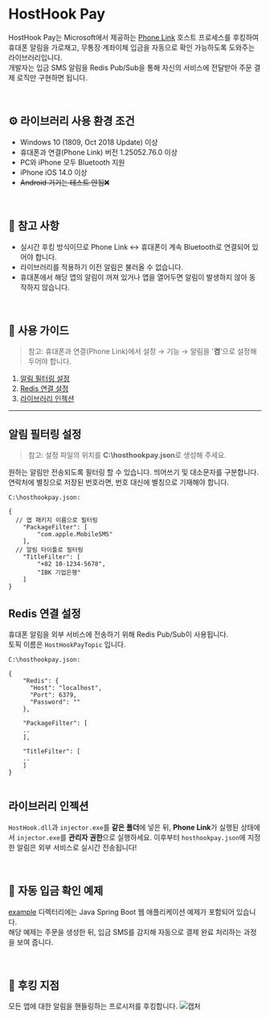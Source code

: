 # HostHook Pay
HostHook Pay는 Microsoft에서 제공하는 [Phone Link](https://www.microsoft.com/ko-kr/windows/sync-across-your-devices?r=1)
 호스트 프로세스를 후킹하여 휴대폰 알림을 가로채고, 무통장·계좌이체 입금을 자동으로 확인 가능하도록 도와주는 라이브러리입니다.  
개발자는 입금 SMS 알림을 Redis Pub/Sub을 통해 자신의 서비스에 전달받아 주문 결제 로직만 구현하면 됩니다.

<br>

## ⚙️ 라이브러리 사용 환경 조건
* Windows 10 (1809, Oct 2018 Update) 이상
* 휴대폰과 연결(Phone Link) 버전 1.25052.76.0 이상
* PC와 iPhone 모두 Bluetooth 지원
* iPhone iOS 14.0 이상
* <s>Android 기기는 테스트 안됨❌️</s>

<br>

## 📌 참고 사항
* 실시간 후킹 방식이므로 Phone Link ↔ 휴대폰이 계속 Bluetooth로 연결되어 있어야 합니다.
* 라이브러리를 적용하기 이전 알림은 불러올 수 없습니다.
* 휴대폰에서 해당 앱의 알림이 꺼져 있거나 앱을 열어두면 알림이 발생하지 않아 동작하지 않습니다.

<br>

## 🚀 사용 가이드
>참고: 휴대폰과 연결(Phone Link)에서 설정 → 기능 → 알림을 '**켬**'으로 설정해 두어야 합니다.
1. [알림 필터링 설정](#알림-필터링-설정)
2. [Redis 연결 설정](#redis-연결-설정)
3. [라이브러리 인젝션](#라이브러리-인젝션)
---

## 알림 필터링 설정
> 참고: 설정 파일의 위치를 **C:\hosthookpay.json**로 생성해 주세요.

원하는 알림만 전송되도록 필터링 할 수 있습니다. 띄어쓰기 및 대소문자를 구분합니다.    
연락처에 별칭으로 저장된 번호라면, 번호 대신에 별칭으로 기재해야 합니다.
```
C:\hosthookpay.json:

{
  // 앱 패키지 이름으로 필터링
	"PackageFilter": [
		"com.apple.MobileSMS"
	],
  // 알림 타이틀로 필터링
	"TitleFilter": [
		"+82 10-1234-5678",
		"IBK 기업은행"
	]
}
```

## Redis 연결 설정
휴대폰 알림을 외부 서비스에 전송하기 위해 Redis Pub/Sub이 사용됩니다.    
토픽 이름은 ```HostHookPayTopic``` 입니다.
```
C:\hosthookpay.json:

{
	"Redis": {
	  "Host": "localhost",
	  "Port": 6379,
	  "Password": ""
	},

	"PackageFilter": [
    ..
	],

	"TitleFilter": [
    ..
	]
}
  
```

## 라이브러리 인젝션
`HostHook.dll`과 `injector.exe`를 **같은 폴더**에 넣은 뒤, **Phone Link**가 실행된 상태에서 `injector.exe`를 **관리자 권한**으로 실행하세요.
이후부터 `hosthookpay.json`에 지정한 알림은 외부 서비스로 실시간 전송됩니다!

<br/>

## 🧩 자동 입금 확인 예제
[example](./example/) 디렉터리에는 Java Spring Boot 웹 애플리케이션 예제가 포함되어 있습니다.  
해당 예제는 주문을 생성한 뒤, 입금 SMS를 감지해 자동으로 결제 완료 처리하는 과정을 보여 줍니다.

<br/>

## 🔐 후킹 지점
모든 앱에 대한 알림을 핸들링하는 프로시저를 후킹합니다.
![캡처](https://github.com/user-attachments/assets/4261d91d-a1be-416f-b4a4-d4787ae12adc)


